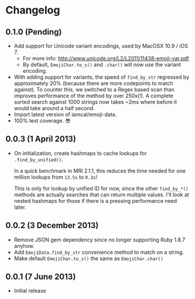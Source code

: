# Changelog

## 0.1.0 (Pending)

 * Add support for Unicode variant encodings, used by MacOSX 10.9 / iOS 7.
   - For more info: http://www.unicode.org/L2/L2011/11438-emoji-var.pdf
   - By default, `EmojiChar.to_s()` and `.char()` will now use the variant encoding.
 * With adding support for variants, the speed of `find_by_str` regressed by approximately 20% (because there are more codepoints to match against). To counter this, we switched to a Regex based scan than improves performance of the method by over 250x(!).  A complete sorted search against 1000 strings now takes ~2ms where before it would take around a half second.
 * Import latest version of iamcal/emoji-data.
 * 100% test coverage. :sunglasses:

## 0.0.3 (1 April 2013)

 * On initialization, create hashmaps to cache lookups for `.find_by_unified()`.

   In a quick benchmark in MRI 2.1.1, this reduces the time needed for one million lookups from `13.5s` to `0.3s`!

   This is only for lookup by unified ID for now, since the other `find_by_*()` methods are actually searches that can return multiple values.  I'll look at nested hashmaps for those if there is a pressing performance need later.

## 0.0.2 (3 December 2013)

 * Remove JSON gem dependency since no longer supporting Ruby 1.8.7 anyhow.
 * Add `EmojiData.find_by_str` convenience method to match on a string.
 * Make default `EmojiChar.to_s()` the same as `EmojiChar.char()`


## 0.0.1 (7 June 2013)

 * Initial release
